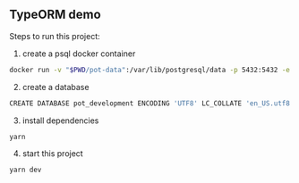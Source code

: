 ## TypeORM demo

Steps to run this project:

1. create a psql docker container

```bash
docker run -v "$PWD/pot-data":/var/lib/postgresql/data -p 5432:5432 -e POSTGRES_USER=admin -e POSTGRES_HOST_AUTH_METHOD=trust -d postgres:14.3
```

2. create a database

```bash
CREATE DATABASE pot_development ENCODING 'UTF8' LC_COLLATE 'en_US.utf8' LC_CTYPE 'en_US.utf8';
```

3. install dependencies

```bash
yarn
```

4. start this project

```bash
yarn dev
```
